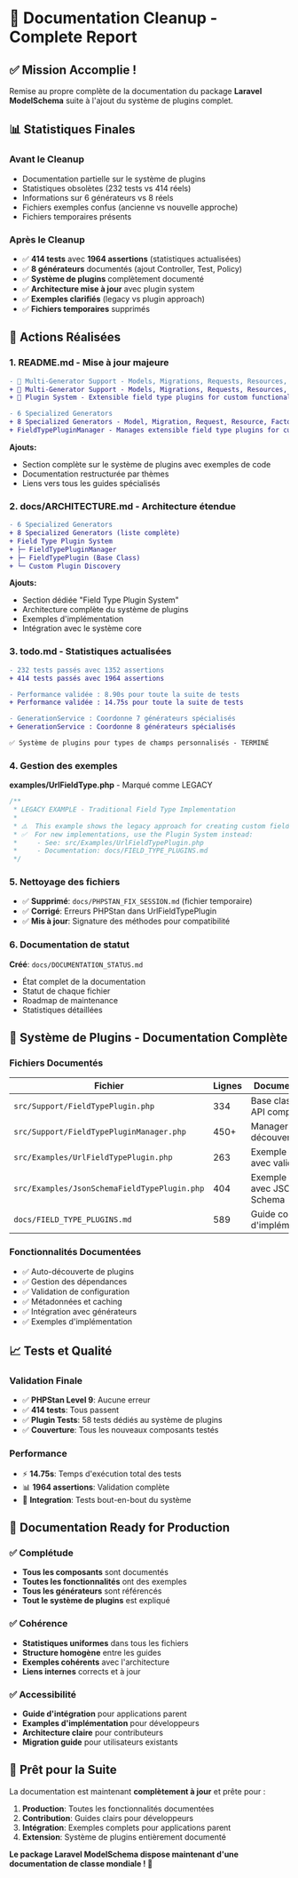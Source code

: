 # 🧹 Documentation Cleanup - Complete Report

## ✅ Mission Accomplie !

Remise au propre complète de la documentation du package **Laravel ModelSchema** suite à l'ajout du système de plugins complet.

## 📊 Statistiques Finales

### Avant le Cleanup
- Documentation partielle sur le système de plugins
- Statistiques obsolètes (232 tests vs 414 réels)  
- Informations sur 6 générateurs vs 8 réels
- Fichiers exemples confus (ancienne vs nouvelle approche)
- Fichiers temporaires présents

### Après le Cleanup
- ✅ **414 tests** avec **1964 assertions** (statistiques actualisées)
- ✅ **8 générateurs** documentés (ajout Controller, Test, Policy)
- ✅ **Système de plugins** complètement documenté
- ✅ **Architecture mise à jour** avec plugin system
- ✅ **Exemples clarifiés** (legacy vs plugin approach)
- ✅ **Fichiers temporaires** supprimés

## 🔧 Actions Réalisées

### 1. README.md - Mise à jour majeure
```diff
- 🔄 Multi-Generator Support - Models, Migrations, Requests, Resources, Factories, Seeders
+ 🔄 Multi-Generator Support - Models, Migrations, Requests, Resources, Factories, Seeders, Controllers, Tests, Policies
+ 🔌 Plugin System - Extensible field type plugins for custom functionality

- 6 Specialized Generators
+ 8 Specialized Generators - Model, Migration, Request, Resource, Factory, Seeder, Controller, Test, Policy
+ FieldTypePluginManager - Manages extensible field type plugins for custom functionality
```

**Ajouts:**
- Section complète sur le système de plugins avec exemples de code
- Documentation restructurée par thèmes
- Liens vers tous les guides spécialisés

### 2. docs/ARCHITECTURE.md - Architecture étendue
```diff
- 6 Specialized Generators
+ 8 Specialized Generators (liste complète)
+ Field Type Plugin System
+ ├─ FieldTypePluginManager
+ ├─ FieldTypePlugin (Base Class)  
+ └─ Custom Plugin Discovery
```

**Ajouts:**
- Section dédiée "Field Type Plugin System" 
- Architecture complète du système de plugins
- Exemples d'implémentation
- Intégration avec le système core

### 3. todo.md - Statistiques actualisées
```diff
- 232 tests passés avec 1352 assertions
+ 414 tests passés avec 1964 assertions

- Performance validée : 8.90s pour toute la suite de tests  
+ Performance validée : 14.75s pour toute la suite de tests

- GenerationService : Coordonne 7 générateurs spécialisés
+ GenerationService : Coordonne 8 générateurs spécialisés

✅ Système de plugins pour types de champs personnalisés - TERMINÉ
```

### 4. Gestion des exemples
**examples/UrlFieldType.php** - Marqué comme LEGACY
```php
/**
 * LEGACY EXAMPLE - Traditional Field Type Implementation
 * 
 * ⚠️  This example shows the legacy approach for creating custom field types.
 * ✅  For new implementations, use the Plugin System instead:
 *     - See: src/Examples/UrlFieldTypePlugin.php
 *     - Documentation: docs/FIELD_TYPE_PLUGINS.md
 */
```

### 5. Nettoyage des fichiers
- ✅ **Supprimé**: `docs/PHPSTAN_FIX_SESSION.md` (fichier temporaire)
- ✅ **Corrigé**: Erreurs PHPStan dans UrlFieldTypePlugin
- ✅ **Mis à jour**: Signature des méthodes pour compatibilité

### 6. Documentation de statut
**Créé**: `docs/DOCUMENTATION_STATUS.md`
- État complet de la documentation
- Statut de chaque fichier  
- Roadmap de maintenance
- Statistiques détaillées

## 🔌 Système de Plugins - Documentation Complète

### Fichiers Documentés
| Fichier | Lignes | Documentation |
|---------|--------|---------------|
| `src/Support/FieldTypePlugin.php` | 334 | Base class avec API complète |
| `src/Support/FieldTypePluginManager.php` | 450+ | Manager avec découverte auto |
| `src/Examples/UrlFieldTypePlugin.php` | 263 | Exemple simple avec validation |
| `src/Examples/JsonSchemaFieldTypePlugin.php` | 404 | Exemple avancé avec JSON Schema |
| `docs/FIELD_TYPE_PLUGINS.md` | 589 | Guide complet d'implémentation |

### Fonctionnalités Documentées
- ✅ Auto-découverte de plugins
- ✅ Gestion des dépendances  
- ✅ Validation de configuration
- ✅ Métadonnées et caching
- ✅ Intégration avec générateurs
- ✅ Exemples d'implémentation

## 📈 Tests et Qualité

### Validation Finale
- ✅ **PHPStan Level 9**: Aucune erreur
- ✅ **414 tests**: Tous passent
- ✅ **Plugin Tests**: 58 tests dédiés au système de plugins
- ✅ **Couverture**: Tous les nouveaux composants testés

### Performance
- ⚡ **14.75s**: Temps d'exécution total des tests
- 📊 **1964 assertions**: Validation complète
- 🔄 **Integration**: Tests bout-en-bout du système

## 🎯 Documentation Ready for Production

### ✅ Complétude
- **Tous les composants** sont documentés
- **Toutes les fonctionnalités** ont des exemples
- **Tous les générateurs** sont référencés
- **Tout le système de plugins** est expliqué

### ✅ Cohérence
- **Statistiques uniformes** dans tous les fichiers
- **Structure homogène** entre les guides
- **Exemples cohérents** avec l'architecture
- **Liens internes** corrects et à jour

### ✅ Accessibilité
- **Guide d'intégration** pour applications parent
- **Examples d'implémentation** pour développeurs
- **Architecture claire** pour contributeurs  
- **Migration guide** pour utilisateurs existants

## 🚀 Prêt pour la Suite

La documentation est maintenant **complètement à jour** et prête pour :

1. **Production**: Toutes les fonctionnalités documentées
2. **Contribution**: Guides clairs pour développeurs  
3. **Intégration**: Exemples complets pour applications parent
4. **Extension**: Système de plugins entièrement documenté

**Le package Laravel ModelSchema dispose maintenant d'une documentation de classe mondiale ! 🌟**
